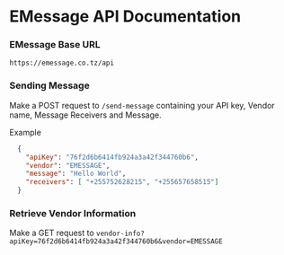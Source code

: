 # EMessage API Documentation

### EMessage Base URL 
`https://emessage.co.tz/api`

### Sending Message

Make a POST request to `/send-message` containing your API key, Vendor name, Message Receivers and Message. 

Example
```JSON 
  {
    "apiKey": "76f2d6b6414fb924a3a42f344760b6",
    "vendor": "EMESSAGE", 
    "message": "Hello World",
    "receivers": [ "+255752628215", "+255657658515"]
  }
```

### Retrieve Vendor Information 

Make a GET request to `vendor-info?apiKey=76f2d6b6414fb924a3a42f344760b6&vendor=EMESSAGE`
